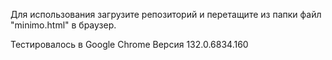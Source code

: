 Для использования загрузите репозиторий и перетащите из папки файл "minimo.html" в браузер.

Тестировалось в Google Chrome Версия 132.0.6834.160
